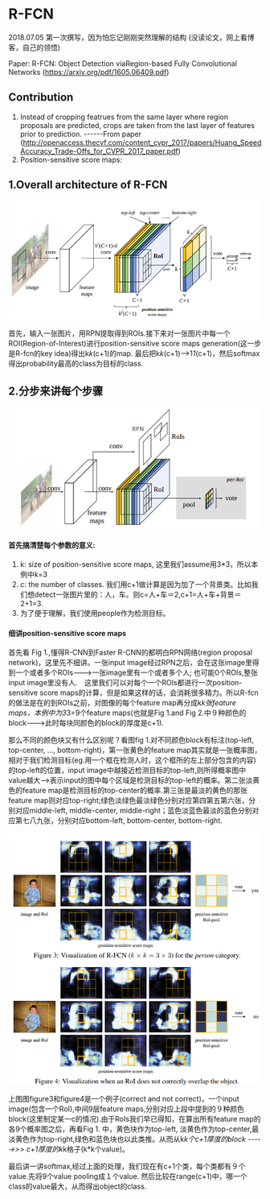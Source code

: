 # R-FCN
2018.07.05  第一次撰写，因为怕忘记刚刚突然理解的结构 (没读论文，网上看博客，自己的领悟)

Paper: R-FCN: Object Detection viaRegion-based Fully Convolutional Networks (https://arxiv.org/pdf/1605.06409.pdf)

## Contribution
1. Instead of cropping featrues from the same layer where region proposals are predicted, crops are taken from the last layer of features prior to prediction.  ------From paper (http://openaccess.thecvf.com/content_cvpr_2017/papers/Huang_SpeedAccuracy_Trade-Offs_for_CVPR_2017_paper.pdf)  
2. Position-sensitive score maps: 

## 1.Overall architecture of R-FCN
![Fig 1. Overall architecture of R-FCN](image/R-FCN1.png)

首先，输入一张图片，用RPN提取得到ROIs.接下来对一张图片中每一个ROI(Region-of-Interest)进行position-sensitive score maps generation(这一步是R-fcn的key idea)得出k*k*(c+1)的map. 最后把k*k*(c+1)-->1*1*(c+1)，然后softmax得出probability最高的class为目标的class.

## 2.分步来讲每个步骤
![Fig 2. key idea of R-fcn ----> position-sensitive score maps](image/R-FCN2.png)
#### 首先搞清楚每个参数的意义:
1. k: size of position-sensitive score maps, 这里我们assume用3*3，所以本例中k=3
2. c: the number of classes. 我们用c+1做计算是因为加了一个背景类。比如我们想detect一张图片里的：人，车。则c=人+车＝2,c+1=人+车+背景＝2+1=3.
3. 为了便于理解，我们使用people作为检测目标。
#### 细讲position-sensitive score maps
首先看 Fig 1.,懂得R-CNN到Faster R-CNN的都明白RPN网络(region proposal network)，这里先不细讲。一张input image经过RPN之后，会在这张image里得到一个或者多个ROIs--->一张image里有一个或者多个人; 也可能0个ROIs,整张input image里没有人.　这里我们可以对每个一个ROIs都进行一次position-sensitive score maps的计算，但是如果这样的话，会消耗很多精力。所以R-fcn的做法是在的到ROIs之前，对图像的每个feature map再分成k*k张feature maps，本例中为3*3=9个feature maps(也就是Fig 1.and Fig 2.中９种颜色的block--->此时每块同颜色的block的厚度是c+1).

那么不同的颜色块又有什么区别呢？看图fig 1.对不同颜色block有标注(top-left, top-center, ..., bottom-right)，第一张黄色的feature map其实就是一张概率图，相对于我们检测目标(eg.用一个框在检测人时，这个框所的左上部分包含的内容)的top-left的位置，input image中越接近检测目标的top-left,则所得概率图中value越大-->表示input的图中每个区域是检测目标的top-left的概率。第二张淡黄色的feature map是检测目标的top-center的概率.第三张是最淡的黄色的那张feature map则对应top-right;绿色淡绿色最淡绿色分别对应第四第五第六张，分别对应middle-left, middle-center, middle-right；蓝色淡蓝色最淡的蓝色分别对应第七八九张，分别对应bottom-left, bottom-center, bottom-right.

![Fig 3. Detection example](image/R-FCN3.png)

上图图figure3和figure4是一个例子(correct and not correct)，一个input image(包含一个RoI),中间9层feature maps,分别对应上段中提到的９种颜色block(这里制定某一c的情况).由于RoIs我们早已得知，在算出所有feature map的各9个概率图之后，再看Fig 1. 中，黄色块作为top-left, 淡黄色作为top-center,最淡黄色作为top-right,绿色和蓝色块也以此类推。从而从k*k个c+1厚度的block ----->>> c+1厚度的k*k格子(k*k个value)。

最后讲一讲softmax,经过上面的处理，我们现在有c+1个类，每个类都有９个value.先将9个value pooling成１个value. 然后比较在range(c+1)中，哪一个class的value最大，从而得出object的class.


